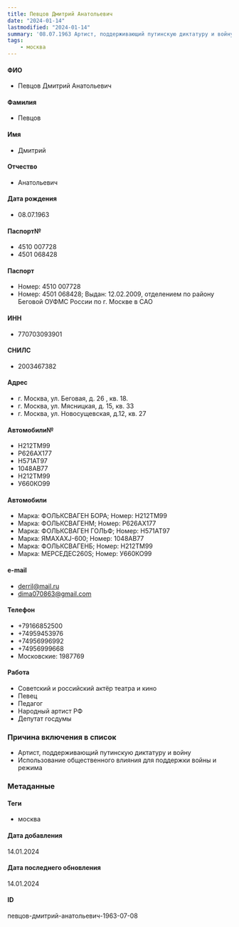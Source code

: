 ```yaml
---
title: Певцов Дмитрий Анатольевич
date: "2024-01-14"
lastmodified: "2024-01-14"
summary: '08.07.1963 Артист, поддерживающий путинскую диктатуру и войну. - Использование общественного влияния для поддержки войны и режима'
tags: 
    - москва
---
```

<!--# pp2-->
<!--## Фигурант-->
<!--### Личные данные-->
#### ФИО
- Певцов Дмитрий Анатольевич
#### Фамилия
- Певцов
#### Имя
- Дмитрий
#### Отчество
- Анатольевич
#### Дата рождения
- 08.07.1963
#### Паспорт№
- 4510 007728
- 4501 068428
#### Паспорт
- Номер: 4510 007728
- Номер: 4501 068428; Выдан: 12.02.2009, отделением по району Беговой ОУФМС России по г. Москве в САО
#### ИНН
- 770703093901
#### СНИЛС
- 2003467382
#### Адрес
- г. Москва, ул. Беговая, д. 26 , кв. 18.
- г. Москва, ул. Мясницкая, д. 15, кв. 33
- г. Москва, ул. Новосущевская, д.12, кв. 27
#### Автомобили№
- Н212ТМ99
- Р626АХ177
- Н571АТ97
- 1048АВ77
- Н212ТМ99
- У660КО99
#### Автомобили
- Марка: ФОЛЬКСВАГЕН БОРА; Номер: Н212ТМ99
- Марка: ФОЛЬКСВАГЕНМ; Номер: Р626АХ177
- Марка: ФОЛЬКСВАГЕН ГОЛЬФ; Номер: Н571АТ97
- Марка: ЯМАХАХJ-600; Номер: 1048АВ77
- Марка: ФОЛЬКСВАГЕНБ; Номер: Н212ТМ99
- Марка: МЕРСЕДЕС260S; Номер: У660КО99
#### e-mail
- derril@mail.ru
- dima070863@gmail.com
#### Телефон
- +79166852500
- +74959453976
- +74956996992
- +74956999668
- Московские: 1987769
#### Работа
- Советский и российский актёр театра и кино
- Певец
- Педагог
- Народный артист РФ
- Депутат госдумы
### Причина включения в список
- Артист, поддерживающий путинскую диктатуру и войну
- Использование общественного влияния для поддержки войны и режима
### Метаданные
#### Теги
- москва
#### Дата добавления
14.01.2024
#### Дата последнего обновления
14.01.2024
#### ID
певцов-дмитрий-анатольевич-1963-07-08
<!--## END;-->
